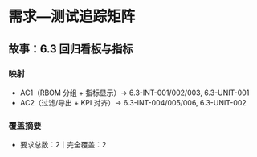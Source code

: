 # 需求—测试追踪矩阵

## 故事：6.3 回归看板与指标

### 映射

- AC1（RBOM 分组 + 指标显示）→ 6.3-INT-001/002/003, 6.3-UNIT-001
- AC2（过滤/导出 + KPI 对齐）→ 6.3-INT-004/005/006, 6.3-UNIT-002

### 覆盖摘要

- 要求总数：2｜完全覆盖：2

